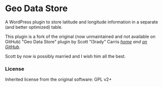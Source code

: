 # Geo Data Store

A WordPress plugin to store latitude and longitude information in a separate (and better optimized) table.

This plugin is a fork of the original (now unmaintained and not available on GitHub)
"Geo Data Store" plugin by Scott "l3rady" Carris _[home](http://l3rady.com/) and [on GitHub](https://github.com/l3rady)_.

Scott by now is possibly married and I wish him all the best.

### License

Inherited license from the original software: GPL v2+